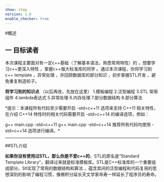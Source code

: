 ```yaml
---
show: step
version: 1.0
enable_checker: true
---
```


#概述

## 一 目标读者
本次课程主要面对有一定c++基础（了解基本语法，熟悉常用特性）的 ，想要学习c++更深入特性 ，掌握c++强大标准库的同学 。通过本次课程，你将学习到c++ template ，异常处理 ，并回顾数据库的部分知识 ，初步掌握STL开发 ，避免重复制造轮子。

**将学习到的知识点**
（以后再改，先放在这里）
1.模板编程
2.泛型编程
3.STL 常用组件
4.lambda表达式
5.异常处理
6.内存处理
7.部分数据结构
8.部分算法

*提示：本课程所有代码至少需要开启 -std=c++11 选项来支持 C++11 相关特性，在介绍 C++14 特性时的相关代码需要开启 -std=c++14 的编译选项，例如：

g++ main.cpp -std=c++11
g++ main.cpp -std=c++14
推荐所有代码均使用 -std=c++14 选项进行编译。*

---
##STL介绍

**如果你没有使用过STL，那么你是不爱c++的**，STL的原名是“Standard Template Library”，翻译过来就是标准模板库。STL是C++标准库的一个重要组成部分。Stl实现了常用的数据结构和算法 ，蕴含其间的泛型编程和代码复用的思想深刻的影响了编程习惯，像微积分延长天文学家命寿一样延长了程序员的寿命。


